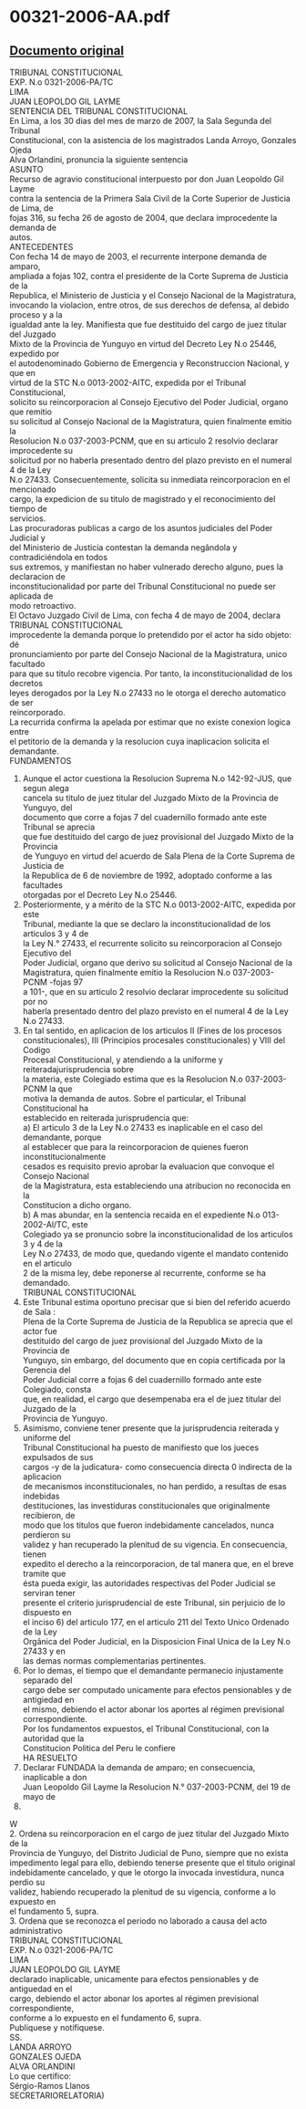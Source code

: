 
00321-2006-AA.pdf
=================
  
[Documento original](https://tc.gob.pe/jurisprudencia/2007/00321-2006-AA.pdf)  
---  
TRIBUNAL CONSTITUCIONAL  
EXP. N.o 0321-2006-PA/TC  
LIMA  
JUAN LEOPOLDO GIL LAYME  
SENTENCIA DEL TRIBUNAL CONSTITUCIONAL  
En Lima, a los 30 dias del mes de marzo de 2007, la Sala Segunda del Tribunal  
Constitucional, con la asistencia de los magistrados Landa Arroyo, Gonzales Ojeda  
Alva Orlandini, pronuncia la siguiente sentencia  
ASUNTO  
Recurso de agravio constitucional interpuesto por don Juan Leopoldo Gil Layme  
contra la sentencia de la Primera Sala Civil de la Corte Superior de Justicia de Lima, de  
fojas 316, su fecha 26 de agosto de 2004, que declara improcedente la demanda de  
autos.  
ANTECEDENTES  
Con fecha 14 de mayo de 2003, el recurrente interpone demanda de amparo,  
ampliada a fojas 102, contra el presidente de la Corte Suprema de Justicia de la  
Republica, el Ministerio de Justicia y el Consejo Nacional de la Magistratura,  
invocando la violacion, entre otros, de sus derechos de defensa, al debido proceso y a la  
igualdad ante la ley. Manifiesta que fue destituido del cargo de juez titular del Juzgado  
Mixto de la Provincia de Yunguyo en virtud del Decreto Ley N.o 25446, expedido por  
el autodenominado Gobierno de Emergencia y Reconstruccion Nacional, y que en  
virtud de la STC N.o 0013-2002-AITC, expedida por el Tribunal Constitucional,  
solicito su reincorporacion al Consejo Ejecutivo del Poder Judicial, organo que remitio  
su solicitud al Consejo Nacional de la Magistratura, quien finalmente emitio la  
Resolucion N.o 037-2003-PCNM, que en su articulo 2 resolvio declarar improcedente su  
solicitud por no haberla presentado dentro del plazo previsto en el numeral 4 de la Ley  
N.o 27433. Consecuentemente, solicita su inmediata reincorporacion en el mencionado  
cargo, la expedicion de su titulo de magistrado y el reconocimiento del tiempo de  
servicios.  
Las procuradoras publicas a cargo de los asuntos judiciales del Poder Judicial y  
del Ministerio de Justicia contestan la demanda negândola y contradiciéndola en todos  
sus extremos, y manifiestan no haber vulnerado derecho alguno, pues la declaracion de  
inconstitucionalidad por parte del Tribunal Constitucional no puede ser aplicada de  
modo retroactivo.  
El Octavo Juzgado Civil de Lima, con fecha 4 de mayo de 2004, declara  
TRIBUNAL CONSTITUCIONAL  
improcedente la demanda porque lo pretendido por el actor ha sido objeto: dé  
pronunciamiento por parte del Consejo Nacional de la Magistratura, unico facultado  
para que su titulo recobre vigencia. Por tanto, la inconstitucionalidad de los decretos  
leyes derogados por la Ley N.o 27433 no le otorga el derecho automatico de ser  
reincorporado.  
La recurrida confirma la apelada por estimar que no existe conexion logica entre  
el petitorio de la demanda y la resolucion cuya inaplicacion solicita el demandante.  
FUNDAMENTOS  
1. Aunque el actor cuestiona la Resolucion Suprema N.o 142-92-JUS, que segun alega  
cancela su titulo de juez titular del Juzgado Mixto de la Provincia de Yunguyo, del  
documento que corre a fojas 7 del cuadernillo formado ante este Tribunal se aprecia  
que fue destituido del cargo de juez provisional del Juzgado Mixto de la Provincia  
de Yunguyo en virtud del acuerdo de Sala Plena de la Corte Suprema de Justicia de  
la Republica de 6 de noviembre de 1992, adoptado conforme a las facultades  
otorgadas por el Decreto Ley N.o 25446.  
2. Posteriormente, y a mérito de la STC N.o 0013-2002-AITC, expedida por este  
Tribunal, mediante la que se declaro la inconstitucionalidad de los articulos 3 y 4 de  
la Ley N.° 27433, el recurrente solicito su reincorporacion al Consejo Ejecutivo del  
Poder Judicial, organo que derivo su solicitud al Consejo Nacional de la  
Magistratura, quien finalmente emitio la Resolucion N.o 037-2003-PCNM -fojas 97  
a 101-, que en su articulo 2 resolvio declarar improcedente su solicitud por no  
haberla presentado dentro del plazo previsto en el numeral 4 de la Ley N.o 27433.  
3. En tal sentido, en aplicacion de los articulos II (Fines de los procesos  
constitucionales), III (Principios procesales constitucionales) y VIII del Codigo  
Procesal Constitucional, y atendiendo a la uniforme y reiteradajurisprudencia sobre  
la materia, este Colegiado estima que es la Resolucion N.o 037-2003-PCNM la que  
motiva la demanda de autos. Sobre el particular, el Tribunal Constitucional ha  
establecido en reiterada jurisprudencia que:  
a) El articulo 3 de la Ley N.o 27433 es inaplicable en el caso del demandante, porque  
al establecer que para la reincorporacion de quienes fueron inconstitucionalmente  
cesados es requisito previo aprobar la evaluacion que convoque el Consejo Nacional  
de la Magistratura, esta estableciendo una atribucion no reconocida en la  
Constitucion a dicho organo.  
b) A mas abundar, en la sentencia recaida en el expediente N.o 013-2002-Al/TC, este  
Colegiado ya se pronuncio sobre la inconstitucionalidad de los articulos 3 y 4 de la  
Ley N.o 27433, de modo que, quedando vigente el mandato contenido en el articulo  
2 de la misma ley, debe reponerse al recurrente, conforme se ha demandado.  
TRIBUNAL CONSTITUCIONAL  
4. Este Tribunal estima oportuno precisar que si bien del referido acuerdo de Sala :  
Plena de la Corte Suprema de Justicia de la Republica se aprecia que el actor fue  
destituido del cargo de juez provisional del Juzgado Mixto de la Provincia de  
Yunguyo, sin embargo, del documento que en copia certificada por la Gerencia del  
Poder Judicial corre a fojas 6 del cuadernillo formado ante este Colegiado, consta  
que, en realidad, el cargo que desempenaba era el de juez titular del Juzgado de la  
Provincia de Yunguyo.  
5. Asimismo, conviene tener presente que la jurisprudencia reiterada y uniforme del  
Tribunal Constitucional ha puesto de manifiesto que los jueces expulsados de sus  
cargos -y de la judicatura- como consecuencia directa 0 indirecta de la aplicacion  
de mecanismos inconstitucionales, no han perdido, a resultas de esas indebidas  
destituciones, las investiduras constitucionales que originalmente recibieron, de  
modo que los titulos que fueron indebidamente cancelados, nunca perdieron su  
validez y han recuperado la plenitud de su vigencia. En consecuencia, tienen  
expedito el derecho a la reincorporacion, de tal manera que, en el breve tramite que  
ésta pueda exigir, las autoridades respectivas del Poder Judicial se serviran tener  
presente el criterio jurisprudencial de este Tribunal, sin perjuicio de lo dispuesto en  
el inciso 6) del articulo 177, en el articulo 211 del Texto Unico Ordenado de la Ley  
Orgânica del Poder Judicial, en la Disposicion Final Unica de la Ley N.o 27433 y en  
las demas normas complementarias pertinentes.  
6. Por lo demas, el tiempo que el demandante permanecio injustamente separado del  
cargo debe ser computado unicamente para efectos pensionables y de antigiedad en  
el mismo, debiendo el actor abonar los aportes al régimen previsional  
correspondiente.  
Por los fundamentos expuestos, el Tribunal Constitucional, con la autoridad que la  
Constitucion Politica del Peru le confiere  
HA RESUELTO  
1. Declarar FUNDADA la demanda de amparo; en consecuencia, inaplicable a don  
Juan Leopoldo Gil Layme la Resolucion N.° 037-2003-PCNM, del 19 de mayo de  
2003.  
W  
2. Ordena su reincorporacion en el cargo de juez titular del Juzgado Mixto de la  
Provincia de Yunguyo, del Distrito Judicial de Puno, siempre que no exista  
impedimento legal para ello, debiendo tenerse presente que el titulo original  
indebidamente cancelado, y que le otorgo la invocada investidura, nunca perdio su  
validez, habiendo recuperado la plenitud de su vigencia, conforme a lo expuesto en  
el fundamento 5, supra.  
3. Ordena que se reconozca el periodo no laborado a causa del acto administrativo  
TRIBUNAL CONSTITUCIONAL  
EXP. N.o 0321-2006-PA/TC  
LIMA  
JUAN LEOPOLDO GIL LAYME  
declarado inaplicable, unicamente para efectos pensionables y de antiguedad en el  
cargo, debiendo el actor abonar los aportes al régimen previsional correspondiente,  
conforme a lo expuesto en el fundamento 6, supra.  
Publiquese y notifiquese.  
SS.  
LANDA ARROYO  
GONZALES OJEDA  
ALVA ORLANDINI  
Lo que certifico:  
Sérgio-Ramos Llanos  
SECRETARIORELATORIA)